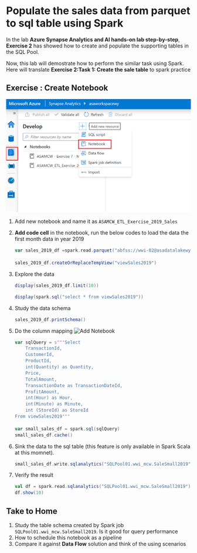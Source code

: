 #  Populate the sales data from parquet to sql table using Spark

In the lab **Azure Synapse Analytics and AI hands-on lab step-by-step**, **Exercise 2** has showed how to  create and populate the supporting tables in the SQL Pool.

Now, this lab will demostrate how to perform the similar task using Spark. Here will translate **Exercise 2:Task 1: Create the sale table** to spark practice

## Exercise : Create Notebook

![Add Notebook](media/add_synapse_notebook.PNG)

1. Add new notebook and name it as `ASAMCW_ETL_Exercise_2019_Sales`

1. **Add code cell** in the notebook, run the below codes to load the data the first month data in year 2019

    ```scala
    var sales_2019_df =spark.read.parquet("abfss://wwi-02@asadatalakewy.dfs.core.windows.net/sale-small/Year=2019/Quarter=Q1/Month=1/")

    sales_2019_df.createOrReplaceTempView("viewSales2019")
    ```
1. Explore the data 

    ```scala
    display(sales_2019_df.limit(10)) 
    ```

    ```scala
    display(spark.sql("select * from viewSales2019"))
    ```

1. Study the data schema 
    ```scala 
    sales_2019_df.printSchema()
    ```

1. Do the column mapping
    ![Add Notebook](media/dataflow_sink_mapping.png)

    ```scala 
    var sqlQuery = s"""Select 
        TransactionId,
        CustomerId,
        ProductId,
        int(Quantity) as Quantity,
        Price,
        TotalAmount,
        TransactionDate as TransactionDateId,
        ProfitAmount,
        int(Hour) as Hour,
        int(Minute) as Minute,
        int (StoreId) as StoreId
    From viewSales2019"""

    var small_sales_df = spark.sql(sqlQuery)
    small_sales_df.cache()
    ```
1. Sink the data to the sql table (this feature is only available in Spark Scala at this momnet).

    ```scala
    small_sales_df.write.sqlanalytics("SQLPool01.wwi_mcw.SaleSmall2019",Constants.INTERNAL)
    ```

1. Verify the result

    ```scala
    val df = spark.read.sqlanalytics("SQLPool01.wwi_mcw.SaleSmall2019") 
    df.show(10)
    ```

## Take to Home
1. Study the table schema created by Spark job ```SQLPool01.wwi_mcw.SaleSmall2019```. Is it good for query performance
2. How to schedule this notebook as a pipeline 
3. Compare it against **Data Flow** solution and think of the using scenarios